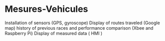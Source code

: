 # Mesures-Vehicules
Installation of sensors (GPS, gyroscope)
Display of routes traveled (Google map)
history of previous races and performance comparison (Xbee and Raspberry Pi)
Display of measured data ( HMI )
